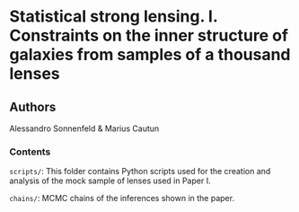 # Statistical strong lensing. I. Constraints on the inner structure of galaxies from samples of a thousand lenses

## Authors

Alessandro Sonnenfeld & Marius Cautun

### Contents

`scripts/`: This folder contains Python scripts used for the creation and analysis of the mock sample of lenses used in Paper I. 

`chains/`: MCMC chains of the inferences shown in the paper.

